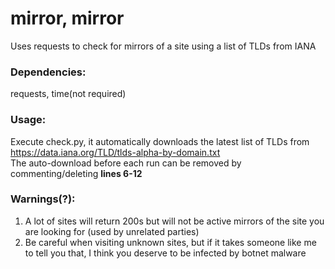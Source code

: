 # mirror, mirror

Uses requests to check for mirrors of a site using a list of TLDs from IANA  

### Dependencies:  
requests, time(not required)

### Usage:  
Execute check.py, it automatically downloads the latest list of TLDs from https://data.iana.org/TLD/tlds-alpha-by-domain.txt  
The auto-download before each run can be removed by commenting/deleting **lines 6-12**  

### Warnings(?):
1. A lot of sites will return 200s but will not be active mirrors of the site you are looking for (used by unrelated parties)  
2. Be careful when visiting unknown sites, but if it takes someone like me to tell you that, I think you deserve to be infected by botnet malware
